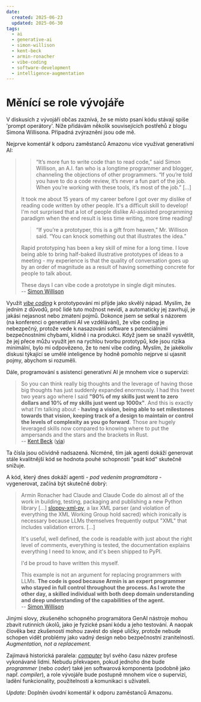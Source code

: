 ```yaml
---
date:
  created: 2025-06-23
  updated: 2025-06-30
tags:
  - ai
  - generative-ai
  - simon-willison
  - kent-beck
  - armin-ronacher
  - vibe-coding
  - software-development
  - intelligence-augmentation
---
```


# Měnící se role vývojáře

V diskusích z vývojáři občas zaznívá, že se místo psaní kódu stávají spíše 'prompt operátory'. Níže přidávám několik souvisejících postřehů z blogu Simona Willisona. Případná zvýraznění jsou ode mě.

Nejprve komentář k odporu zaměstanců Amazonu více využívat generativní AI:

> > “It’s more fun to write code than to read code,” said Simon Willison, an A.I. fan who is a longtime programmer and blogger, channeling the objections of other programmers. “If you’re told you have to do a code review, it’s never a fun part of the job. When you’re working with these tools, it’s most of the job.” [...]
>
> It took me about 15 years of my career before I got over my dislike of reading code written by other people. It's a difficult skill to develop! I'm not surprised that a lot of people dislike AI-assisted programming paradigm when the end result is less time writing, more time reading!
>
> > “If you’re a prototyper, this is a gift from heaven,” Mr. Willison said. “You can knock something out that illustrates the idea.”
>
> Rapid prototyping has been a key skill of mine for a long time. I love being able to bring half-baked illustrative prototypes of ideas to a meeting - my experience is that the quality of conversation goes up by an order of magnitude as a result of having something concrete for people to talk about.
>
> These days I can vibe code a prototype in single digit minutes.  
-- [Simon Willison](https://simonwillison.net/2025/May/28/amazon-some-coders/)

Využít [_vibe coding_](https://en.wikipedia.org/wiki/Vibe_coding) k prototypování mi přijde jako skvělý nápad. Myslím, že jedním z důvodů, proč lidé tuto možnost nevidí, a automaticky jej zavrhují, je jakási nejasnost nebo zmatení pojmů. Dokonce jsem se setkal s názorem (na konferenci o generativní AI ve vzdělávání), že vibe coding je nebezpečný, protože vede k nasazování software s potenciálními bezpečnostními chybami, klidně i na produkci. Když jsem se snažil vysvětlit, že jej přece můžu využít jen na rychlou tvorbu prototypů, kde jsou rizika minimální, bylo mi odpovězeno, že to není vibe coding. Myslím, že jakékoliv diskusi týkající se umělé inteligence by hodně pomohlo nejprve si ujasnit pojmy, abychom si rozuměli.

<!-- more -->

Dále, programování s asistencí generativní AI je mnohem více o supervizi:

> So you can think really big thoughts and the leverage of having those big thoughts has just suddenly expanded enormously. I had this tweet two years ago where I said **"90% of my skills just went to zero dollars and 10% of my skills just went up 1000x"**. And this is exactly what I'm talking about - **having a vision, being able to set milestones towards that vision, keeping track of a design to maintain or control the levels of complexity as you go forward**. Those are hugely leveraged skills now compared to knowing where to put the ampersands and the stars and the brackets in Rust.  
-- [Kent Beck](https://www.youtube.com/watch?v=aSXaxOdVtAQ&t=12m30s) ([via](https://simonwillison.net/2025/Jun/22/kent-beck/))

Ta čísla jsou očividně nadsazená. Nicméně, tím jak agenti dokáží generovat stále kvalitnější kód se hodnota pouhé schopnosti "psát kód" skutečně snižuje.

A kód, který dnes dokáží agenti - _pod vedením programátora_ - vygenerovat, začíná být skutečně dobrý:

> Armin Ronacher had Claude and Claude Code do almost all of the work in building, testing, packaging and publishing a new Python library [...] [sloppy-xml-py](https://github.com/mitsuhiko/sloppy-xml-py), a lax XML parser (and violation of everything the XML Working Group hold sacred) which ironically is necessary because LLMs themselves frequently output "XML" that includes validation errors. [...]
>
> It's useful, well defined, the code is readable with just about the right level of comments, everything is tested, the documentation explains everything I need to know, and it's been shipped to PyPI.
>
> I'd be proud to have written this myself.
>
> This example is not an argument for replacing programmers with LLMs. **The code is good because Armin is an expert programmer who stayed in full control throughout the process. As I wrote the other day, a skilled individual with both deep domain understanding and deep understanding of the capabilities of the agent.**  
-- [Simon Willison](https://simonwillison.net/2025/Jun/21/my-first-open-source-ai-generated-library/)

Jinými slovy, zkušeného schopného programátora GenAI nástroje mohou zbavit rutinních úkolů, jako je fyzické psaní kódu a jeho testování. A naopak člověka bez zkušeností mohou zavést do slepé uličky, protože nebude schopen vidět problémy jako vadný design nebo bezpečnostní zranitelnosti. _Augmentation, not a replacement._

Zajímavá historická paralela: [_computer_](https://en.wikipedia.org/wiki/Computer_(occupation)) byl svého času název profese vykonávané lidmi. Nebudu překvapen, pokud jednoho dne bude _programmer_ (nebo _coder_) také jen softwarová komponenta (podobně jako např. _compiler_), a role vývojáře bude postupně mnohem více o supervizi, ladění funkcionality, použitelnosti a komunikaci s uživateli.

_Update_: Doplněn úvodní komentář k odporu zaměstanců Amazonu.

